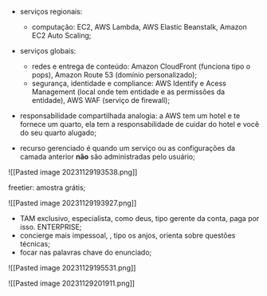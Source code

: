
- serviços regionais:
	- computação: EC2, AWS Lambda, AWS Elastic Beanstalk, Amazon EC2 Auto Scaling;
- serviços globais:
	- redes e entrega de conteúdo: Amazon CloudFront (funciona tipo o pops), Amazon Route 53 (domínio personalizado);
	- segurança, identidade e compliance: AWS Identify e Acess Management (local onde tem entidade e as permissões da entidade), AWS WAF (serviço de firewall);
- responsabilidade compartilhada analogia: a AWS tem um hotel e te fornece um quarto, ela tem a responsabilidade de cuidar do hotel e você do seu quarto alugado;


- recurso gerenciado é quando um serviço ou as configurações da camada anterior **não** são administradas pelo usuário;



![[Pasted image 20231129193538.png]]

freetier: amostra grátis;


![[Pasted image 20231129193927.png]]

- TAM exclusivo, especialista, como deus, tipo gerente da conta, paga por isso. ENTERPRISE;
- concierge mais impessoal, , tipo os anjos, orienta sobre questões técnicas;
- focar nas palavras chave do enunciado;


![[Pasted image 20231129195531.png]]


![[Pasted image 20231129201911.png]]